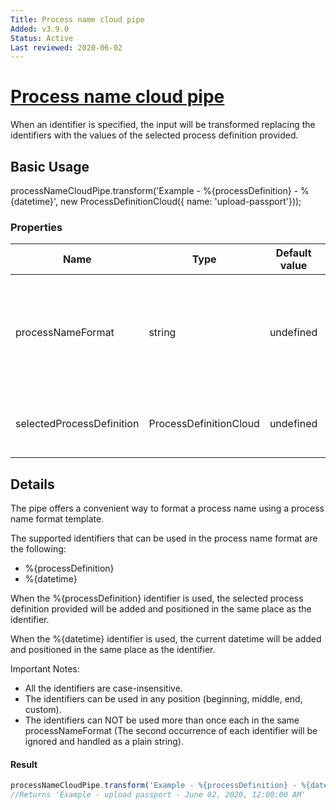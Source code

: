 ```yaml
---
Title: Process name cloud pipe
Added: v3.9.0
Status: Active
Last reviewed: 2020-06-02
---
```


# [Process name cloud pipe](../../../lib/process-services-cloud/src/lib/pipes/process-name-cloud.pipe.ts "Defined in process-name-cloud.pipe.ts")

When an identifier is specified, the input will be transformed replacing the identifiers with the values of the selected process definition provided.
## Basic Usage
processNameCloudPipe.transform('Example - %{processDefinition} - %{datetime}', new ProcessDefinitionCloud({ name: 'upload-passport'}));
### Properties

| Name | Type | Default value | Description |
| ---- | ---- | ------------- | ----------- |
| processNameFormat | string | undefined | The process name format including the preferred identifiers to be used |
| selectedProcessDefinition | ProcessDefinitionCloud | undefined | (optional) The selected process definition |

## Details
The pipe offers a convenient way to format a process name using a process name format template.

The supported identifiers that can be used in the process name format are the following:

- %{processDefinition}
- %{datetime}

When the %{processDefinition} identifier is used, the selected process definition provided
will be added and positioned in the same place as the identifier.

When the %{datetime} identifier is used, the current datetime will be added and positioned in the same place as the identifier.

Important Notes:
- All the identifiers are case-insensitive.
- The identifiers can be used in any position (beginning, middle, end, custom).
- The identifiers can NOT be used more than once each in the same processNameFormat (The second occurrence of each identifier will be ignored
and handled as a plain string).

#### Result

```ts
processNameCloudPipe.transform('Example - %{processDefinition} - %{datetime}', new ProcessDefinitionCloud({ name: 'upload-passport'}));
//Returns 'Example - upload passport - June 02, 2020, 12:00:00 AM'
```

